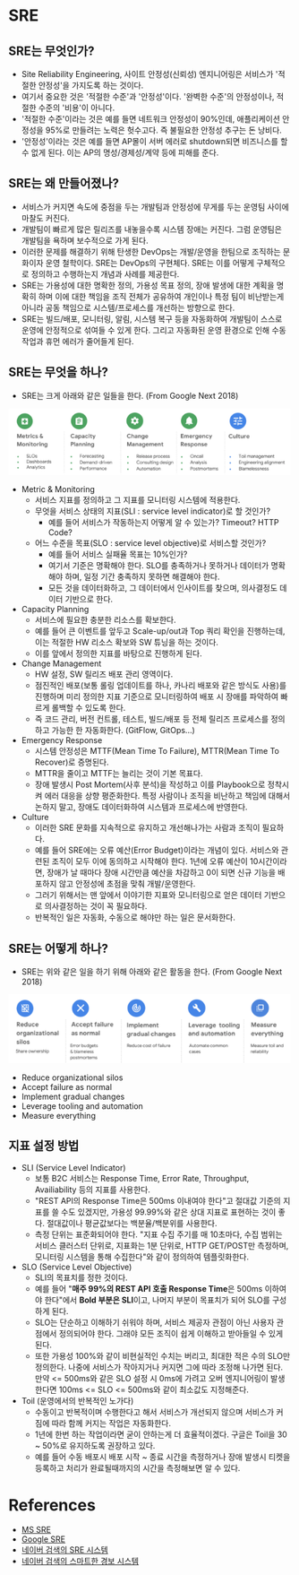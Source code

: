 # SRE

## SRE는 무엇인가?

- Site Reliability Engineering, 사이트 안정성(신뢰성) 엔지니어링은 서비스가 '적절한 안정성'을 가지도록 하는 것이다.
- 여기서 중요한 것은 '적절한 수준'과 '안정성'이다. '완벽한 수준'의 안정성이나, 적절한 수준의 '비용'이 아니다. 
- '적절한 수준'이라는 것은 예를 들면 네트워크 안정성이 90%인데, 애플리케이션 안정성을 95%로 만들려는 노력은 헛수고다. 즉 불필요한 안정성 추구는 돈 낭비다. 
- '안정성'이라는 것은 예를 들면 AP몰이 서버 에러로 shutdown되면 비즈니스를 할 수 없게 된다. 이는 AP의 명성/경제성/계약 등에 피해를 준다. 



## SRE는 왜 만들어졌나?

- 서비스가 커지면 속도에 중점을 두는 개발팀과 안정성에 무게를 두는 운영팀 사이에 마찰도 커진다.
- 개발팀이 빠르게 많은 릴리즈를 내놓을수록 시스템 장애는 커진다. 그럼 운영팀은 개발팀을 욕하며 보수적으로 가게 된다. 
- 이러한 문제를 해결하기 위해 탄생한 DevOps는 개발/운영을 한팀으로 조직하는 문화이자 운영 철학이다. SRE는 DevOps의 구현체다. SRE는 이를 어떻게 구체적으로 정의하고 수행하는지 개념과 사례를 제공한다. 
- SRE는 가용성에 대한 명확한 정의, 가용성 목표 정의, 장애 발생에 대한 계획을 명확히 하며 이에 대한 책임을 조직 전체가 공유하여 개인이나 특정 팀이 비난받는게 아니라 공동 책임으로 시스템/프로세스를 개선하는 방향으로 한다. 
- SRE는 빌드/배포, 모니터링, 알림, 시스템 복구 등을 자동화하여 개발팀이 스스로 운영에 안정적으로 섞여들 수 있게 한다. 그리고 자동화된 운영 환경으로 인해 수동 작업과 휴먼 에러가 줄어들게 된다. 



## SRE는 무엇을 하나?

- SRE는 크게 아래와 같은 일들을 한다. (From Google Next 2018)

![image-20200926215542268](images/sre/image-20200926215542268.png)

- Metric & Monitoring
    - 서비스 지표를 정의하고 그 지표를 모니터링 시스템에 적용한다. 
    - 무엇을 서비스 상태의 지표(SLI : service level indicator)로 할 것인가?
        - 예를 들어 서비스가 작동하는지 어떻게 알 수 있는가? Timeout? HTTP Code?
    - 어느 수준을 목표(SLO : service level objective)로 서비스할 것인가?
        - 예를 들어 서비스 실패율 목표는 10%인가?
        - 여기서 기준은 명확해야 한다. SLO를 충족하거나 못하거나 데이터가 명확해야 하며, 일정 기간 충족하지 못하면 해결해야 한다. 
        - 모든 것을 데이터화하고, 그 데이터에서 인사이트를 찾으며, 의사결정도 데이터 기반으로 한다. 
- Capacity Planning
    - 서비스에 필요한 충분한 리소스를 확보한다. 
    - 예를 들어 큰 이벤트를 앞두고 Scale-up/out과 Top 쿼리 확인을 진행하는데, 이는 적절한 HW 리소스 확보와 SW 튜닝을 하는 것이다. 
    - 이를 앞에서 정의한 지표를 바탕으로 진행하게 된다. 
- Change Management
    - HW 설정, SW 릴리즈 배포 관리 영역이다. 
    - 점진적인 배포(보통 롤링 업데이트를 하나, 카나리 배포와 같은 방식도 사용)를 진행하며 미리 정의한 지표 기준으로 모니터링하여 배포 시 장애를 파악하여 빠르게 롤백할 수 있도록 한다. 
    - 즉 코드 관리, 버전 컨트롤, 테스트, 빌드/배포 등 전체 릴리즈 프로세스를 정의하고 가능한 한 자동화한다. (GitFlow, GitOps...)
- Emergency Response
    - 시스템 안정성은 MTTF(Mean Time To Failure), MTTR(Mean Time To Recover)로 증명된다. 
    - MTTR을 줄이고 MTTF는 늘리는 것이 기본 목표다. 
    - 장애 발생시 Post Mortem(사후 분석)을 작성하고 이를 Playbook으로 정착시켜 에러 대응을 상향 평준화한다. 특정 사람이나 조직을 비난하고 책임에 대해서 논하지 말고, 장애도 데이터화하여 시스템과 프로세스에 반영한다. 
- Culture
    - 이러한 SRE 문화를 지속적으로 유지하고 개선해나가는 사람과 조직이 필요하다. 
    - 예를 들어 SRE에는 오류 예산(Error Budget)이라는 개념이 있다. 서비스와 관련된 조직이 모두 이에 동의하고 시작해야 한다. 1년에 오류 예산이 10시간이라면, 장애가 날 때마다 장애 시간만큼 예산을 차감하고 0이 되면 신규 기능을 배포하지 않고 안정성에 초점을 맞춰 개발/운영한다. 
    - 그러기 위해서는 맨 앞에서 이야기한 지표와 모니터링으로 얻은 데이터 기반으로 의사결정하는 것이 꼭 필요하다. 
    - 반복적인 일은 자동화, 수동으로 해야만 하는 일은 문서화한다. 



## SRE는 어떻게 하나?

- SRE는 위와 같은 일을 하기 위해 아래와 같은 활동을 한다. (From Google Next 2018)

![image-20200927133949013](images/sre/image-20200927133949013.png)

- Reduce organizational silos
- Accept failure as normal
- Implement gradual changes
- Leverage tooling and automation
- Measure everything



## 지표 설정 방법

- SLI (Service Level Indicator)
    - 보통 B2C 서비스는 Response Time, Error Rate, Throughput, Availiability 등의 지표를 사용한다. 
    - "REST API의 Response Time은 500ms 이내여야 한다"고 절대값 기준의 지표를 쓸 수도 있겠지만, 가용성 99.99%와 같은 상대 지표로 표현하는 것이 좋다. 절대값이나 평균값보다는 백분율/백분위를 사용한다. 
    - 측정 단위는 표준화되어야 한다. "지표 수집 주기를 매 10초마다, 수집 범위는 서비스 클러스터 단위로, 지표화는 1분 단위로, HTTP GET/POST만 측정하며, 모니터링 시스템을 통해 수집한다"와 같이 정의하여 템플릿화한다. 
- SLO (Service Level Objective)
    - SLI의 목표치를 정한 것이다. 
    - 예를 들어 "**매주 99%의 REST API 호출 Response Time**은 500ms 이하여야 한다"에서 **Bold 부분은 SLI**이고, 나머지 부분이 목표치가 되어 SLO를 구성하게 된다. 
    - SLO는 단순하고 이해하기 쉬워야 하며, 서비스 제공자 관점이 아닌 사용자 관점에서 정의되어야 한다. 그래야 모든 조직이 쉽게 이해하고 받아들일 수 있게 된다. 
    - 또한 가용성 100%와 같이 비현실적인 수치는 버리고, 최대한 적은 수의 SLO만 정의한다. 나중에 서비스가 작아지거나 커지면 그에 따라 조정해 나가면 된다. 만약 <= 500ms와 같은 SLO 설정 시 0ms에 가려고 오버 엔지니어링이 발생한다면 100ms <= SLO <= 500ms와 같이 최소값도 지정해준다. 
- Toil (운영에서의 반복적인 노가다)
    - 수동이고 반복적이며 수행한다고 해서 서비스가 개선되지 않으며 서비스가 커짐에 따라 함께 커지는 작업은 자동화한다. 
    - 1년에 한번 하는 작업이라면 굳이 안하는게 더 효율적이겠다. 구글은 Toil을 30 ~ 50%로 유지하도록 권장하고 있다. 
    - 예를 들어 수동 배포시 배포 시작 ~ 종료 시간을 측정하거나 장애 발생시 티켓을 등록하고 처리가 완료될때까지의 시간을 측정해보면 알 수 있다. 



# References
- [MS SRE](https://docs.microsoft.com/ko-kr/learn/modules/intro-to-site-reliability-engineering/) 
- [Google SRE](https://landing.google.com/sre/) 
- [네이버 검색의 SRE 시스템](https://d2.naver.com/helloworld/2047663) 
- [네이버 검색의 스마트한 경보 시스템](https://m.blog.naver.com/naver_search/221217634238) 
